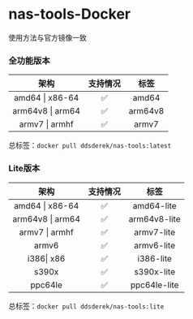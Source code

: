 # nas-tools-Docker

使用方法与官方镜像一致

### 全功能版本

|       架构       | 支持情况 |  标签   |
| :--------------: | :------: | :-----: |
| amd64 \| x86-64  |    ✅     |  amd64  |
| arm64v8 \| arm64 |    ✅     | arm64v8 |
|  armv7 \| armhf  |    ✅     |  armv7  |

总标签：`docker pull ddsderek/nas-tools:latest`

### Lite版本

|       架构       | 支持情况 |     标签     |
| :--------------: | :------: | :----------: |
| amd64 \| x86-64  |    ✅     |  amd64-lite  |
| arm64v8 \| arm64 |    ✅     | arm64v8-lite |
|  armv7 \| armhf  |    ✅     |  armv7-lite  |
|      armv6       |    ✅     |  armv6-lite  |
|    i386\| x86    |    ✅     |  i386-lite   |
|      s390x       |    ✅     |  s390x-lite  |
|      ppc64le       |    ✅     |  ppc64le-lite  |

总标签：`docker pull ddsderek/nas-tools:lite`
